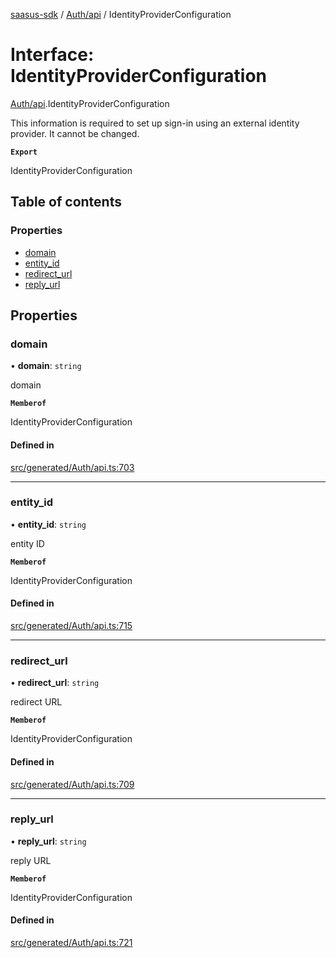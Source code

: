 [saasus-sdk](../README.md) / [Auth/api](../modules/Auth_api.md) / IdentityProviderConfiguration

# Interface: IdentityProviderConfiguration

[Auth/api](../modules/Auth_api.md).IdentityProviderConfiguration

This information is required to set up sign-in using an external identity provider. It cannot be changed.

**`Export`**

IdentityProviderConfiguration

## Table of contents

### Properties

- [domain](Auth_api.IdentityProviderConfiguration.md#domain)
- [entity\_id](Auth_api.IdentityProviderConfiguration.md#entity_id)
- [redirect\_url](Auth_api.IdentityProviderConfiguration.md#redirect_url)
- [reply\_url](Auth_api.IdentityProviderConfiguration.md#reply_url)

## Properties

### domain

• **domain**: `string`

domain

**`Memberof`**

IdentityProviderConfiguration

#### Defined in

[src/generated/Auth/api.ts:703](https://github.com/saasus-platform/saasus-sdk-javascript/blob/c67ac22/src/generated/Auth/api.ts#L703)

___

### entity\_id

• **entity\_id**: `string`

entity ID

**`Memberof`**

IdentityProviderConfiguration

#### Defined in

[src/generated/Auth/api.ts:715](https://github.com/saasus-platform/saasus-sdk-javascript/blob/c67ac22/src/generated/Auth/api.ts#L715)

___

### redirect\_url

• **redirect\_url**: `string`

redirect URL

**`Memberof`**

IdentityProviderConfiguration

#### Defined in

[src/generated/Auth/api.ts:709](https://github.com/saasus-platform/saasus-sdk-javascript/blob/c67ac22/src/generated/Auth/api.ts#L709)

___

### reply\_url

• **reply\_url**: `string`

reply URL

**`Memberof`**

IdentityProviderConfiguration

#### Defined in

[src/generated/Auth/api.ts:721](https://github.com/saasus-platform/saasus-sdk-javascript/blob/c67ac22/src/generated/Auth/api.ts#L721)
